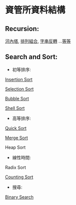 # 資管所資料結構

## Recursion:
[河內塔](https://github.com/ttiverson3/Data-Structure/blob/master/recursive/Hanoi.java),
[排列組合](https://github.com/ttiverson3/Data-Structure/blob/master/recursive/Permutation.java),
[字串反轉](https://github.com/ttiverson3/Data-Structure/blob/master/recursive/StringReverse.c)
...[等等](https://github.com/ttiverson3/Data-Structure/tree/master/recursive)

## Search and Sort:
* 初等排序:

[Insertion Sort](https://github.com/ttiverson3/Data-Structure/blob/master/Sort/InsertionSort.java)

[Selection Sort](https://github.com/ttiverson3/Data-Structure/blob/master/Sort/SelectionSort.java)

[Bubble Sort](https://github.com/ttiverson3/Data-Structure/blob/master/Sort/BubbleSort.java)

[Shell Sort](https://github.com/ttiverson3/Data-Structure/blob/master/Sort/ShellSort.java)

* 高等排序:

[Quick Sort](https://github.com/ttiverson3/Data-Structure/blob/master/Sort/QuickSort.java)

[Merge Sort](https://github.com/ttiverson3/Data-Structure/blob/master/Sort/MergeSort.java)

Heap Sort

* 線性時間:

Radix Sort

[Counting Sort](https://github.com/ttiverson3/Data-Structure/blob/master/Sort/CountingSort.java)

* 搜尋:

[Binary Search](https://github.com/ttiverson3/Data-Structure/blob/master/BinarySearch.c)

